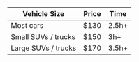 
| Vehicle Size        | Price           | Time   |
|---------------------|-----------------|--------|
| Most cars           | $130 | 2.5h+  |
| Small SUVs / trucks | $150 | 3h+    |
| Large SUVs / trucks | $170 | 3.5h+  |